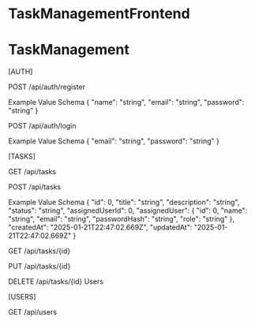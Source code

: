 # TaskManagementFrontend
# TaskManagement


[AUTH]

POST
/api/auth/register

Example Value
Schema
{
  "name": "string",
  "email": "string",
  "password": "string"
}

POST
/api/auth/login

Example Value
Schema
{
  "email": "string",
  "password": "string"
}


[TASKS]


GET
/api/tasks

POST
/api/tasks

Example Value
Schema
{
  "id": 0,
  "title": "string",
  "description": "string",
  "status": "string",
  "assignedUserId": 0,
  "assignedUser": {
    "id": 0,
    "name": "string",
    "email": "string",
    "passwordHash": "string",
    "role": "string"
  },
  "createdAt": "2025-01-21T22:47:02.669Z",
  "updatedAt": "2025-01-21T22:47:02.669Z"
}

GET
/api/tasks/{id}

PUT
/api/tasks/{id}

DELETE
/api/tasks/{id}
Users

[USERS]

GET
/api/users
